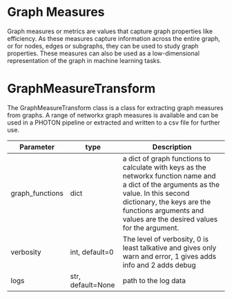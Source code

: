 # Graph Measures

Graph measures or metrics are values that capture graph properties like efficiency. As these measures capture information across the entire graph, or for nodes, edges or subgraphs, they can be used to study graph properties. These measures can also be used as a low-dimensional representation of the graph in machine learning tasks.

# GraphMeasureTransform

The GraphMeasureTransform class is a class for extracting graph measures from graphs. A range of networkx graph measures is available and can be used in a PHOTON pipeline or extracted and written to a csv file for further use.

| Parameter | type | Description |
| -----     | ----- | ----- |
| graph_functions | dict | a dict of graph functions to calculate with keys as the networkx function name and a dict of the arguments as the value. In this second dictionary, the keys are the functions arguments and values are the desired values for the argument. |
| verbosity | int, default=0 | The level of verbosity, 0 is least talkative and gives only warn and error, 1 gives adds info and 2 adds debug |
| logs | str, default=None | path to the log data |

